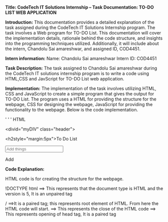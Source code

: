 **Title: CodeTech IT Solutions Internship – Task Documentation: TO-DO LIST WEB APPLICATION**

**Introduction:**
This documentation provides a detailed explanation of the task assigned during the CodeTech IT Solutions Internship program. The task involves a Web program for TO-DO List. This documentation will cover the implementation details, rationale behind the code structure, and insights into the programming techniques utilized. Additionally, it will include about the intern, Chandolu Sai amareshwar, and assigned ID, COD4451. 

**Intern information:**
Name: Chandolu Sai amareshwar 
Intern ID: COD4451

**Task Description:**
The task assigned to Chandolu Sai amareshwar during the CodeTech IT solutions internship program is to write a code using HTML,CSS and JavScript for TO-DO List web application.

**Implementation:**
The implementation of the task involves utilizing HTML, CSS and JavaScript to create a simple program that gives the output for TO-DO List. The program uses a HTML for providing the structure for the webpage, CSS for designing the webpage, JavaScript for providing the functionality to the webpage. Below is the code implementation.


' ' ' HTML
<!DOCTYPE html>  

<html> 

 
 <head> 

  <meta name="viewport" content="width=device-width, initial-scale=1">

</head> 

<body> 

 <divid="myDIV" class="header"> 

 <h2style="margin:5px">To Do List</h2> 

 <input type="text" id="myInput" placeholder="Add things"> 
 
 <span onclick="newElement()" class="addBtn">Add</span> 

</div> 

<ul id="myUL"> 
 
</ul> 

**Code Explanation:**

HTML code is for creating the structure for the webpage. 

!DOCTYPE html ==> This represents that the document type is HTML and the version is 5, It is an unpaired tag 

<html> /<html> ==>It is a paired tag; this represents root element of HTML. From here the HTML code will start. 

</html> ==> This represents the close of the HTML code 

<head>==> This represents opening of head tag, It is a paired tag 

 <title> ==>This represents the title of the webpage 

  <body> ==>It is a opening of the body region. It acts as a container for the content which must be visible on the 
webpage, It is a paired tag. 

  </body> ==>It represents closing of the body. 

<div id="myDIV" class="header">: This is a <div> element with the id "myDIV" and the class "header". 
It's used to group the elements together. The class "header" suggests it's likely meant for styling purposes.

 <h2 style="margin:5px">To Do List</h2>: This is a level 2 heading (<h2>) displaying the text "To Do List". 
The inline style margin:5px adds a margin of 5 pixels around the heading.

  <input type="text" id="myInput" placeholder="Add things">: This is an <input> element of type "text" with the id 

"myInput". It serves as a text field where users can input tasks to add to the to-do list. The placeholder text 

"Add things" suggests what users should input.
 
  '''CSS

<style> body { margin: 0; 

              min-width: 250px; 

             } 

 *{ box-sizing: border-box; 

  } 

 ul { margin: 0; padding: 0; 

    } 

 li { 

  cursor: pointer; 

  position: relative; padding: 12px 8px 

   12px 40px; list-style-type: none; 

  background: #eee; font-size: 18px; 

  transition: 0.2s; 

  -webkit-user-select: none; 

  -moz-user-select: none; 

  -ms-user-select: none; 

  user-select: none; 

 } 

 ul li:nth-child(odd) { background: white; 

                      } 

 ul li.checked { background:gray; 

                color:white; 

                text-decoration: underline; 

               } 

 ul li.checked::before { content: ''; position: absolute; 

                        border-color:white; 

                        border-style: solid; 

                        border-width: 0 2px 2px 0; 

                        top: 10px; 

                        left: 16px; 

                        : rotate(45deg); 

                        height: 15px; 

                        width: 7px; 

                       } 

 .close { 

  position: absolute; 

  right: 0; 

  top: 0; 

  padding: 12px 16px 12px 16px; 

 } 

 .close:hover { 

  background-color:pink; 

  color: white; 

 } 

 .header { 

  background-color:blue; padding: 

   30px 40px; color: white; 

  text-align: center; 

 } 

 .header:after { content: ""; 

                display: table; clear: both; 

               } 

 input { 

  margin: 0; 

  border: none; borderradius: 0; width: 75%; 

  padding: 10px; float: left; 

  font-size: 16px; 

 } 

 .addBtn { 

  padding: 10px; width: 25%; 

  background:gray; color: 

   #b3a9a9; float: left; 

  text-align: center; fontsize: 16px; cursor: pointer; 

  transition: 0.3s; borderradius: 0; 

 } 

 .addBtn:hover { 
 
  background-color: #bbb; 

 } 

</style> 

**Code Explanation:**
CSS is used to decorate the webpage ,to decorate the webpage Style tag is used,inside the style tag we have to give the requirements. 
Body and General Styles:

• margin: 0: Removes default margin.

• min-width: 250px;: Specifies the minimum width of the body.

• box-sizing: border-box;: Ensures that padding and border are included in the element's total width and height.
Unordered List (ul):

• margin: 0; padding: 0;: Removes default margin and padding.
List Items (ul li):

• cursor: pointer;: Changes cursor to pointer when hovering over list items.

• position: relative;: Allows positioning relative to the parent element.

• padding: 12px 8px 12px 40px;: Sets padding for list items.

• list-style-type: none;: Removes default list bullet points.

• background: #eee;: Sets background color for list items.

• font-size: 18px;: Sets font size for list items.

• transition: 0.2s;: Adds a smooth transition effect.

• user-select: none;: Prevents text selection.
Odd List Items (ul li:nth-child(odd)):

• background: white;: Sets background color for odd list items.
Checked List Items (ul li.checked):

• background: gray; color: white;: Sets background and text color for checked items.

• text-decoration: underline;: Underlines checked items.
Checked List Item Before (ul li.checked::before):

• Adds a checkmark symbol before checked items using CSS pseudo-elements.
Close Button (.close):

• position: absolute; right: 0; top: 0;: Positions the close button to the top right corner of the list item.

• padding: 12px 16px 12px 16px;: Sets padding for the close button.

• background-color: pink; color: white;: Defines colors for the close button on hover.
Header (.header):

• background-color: blue;: Sets background color for the header.

• padding: 30px 40px;: Sets padding for the header.

• color: white;: Sets text color for the header.

• text-align: center;: Centers the text within the header.
Input Field (input):

• margin: 0; border: none; border-radius: 0;: Resets default input styles.

• width: 75%; padding: 10px; float: left;: Sets width, padding, and float for the input field.

• font-size: 16px;: Sets font size for the input field.
Add Button (.addBtn):

• padding: 10px; width: 25%;: Sets padding and width for the add button.

• background: gray; color: #b3a9a9;: Sets background and text color for the add button

• cursor: pointer;: Changes cursor to pointer when hovering over the add button.

• transition: 0.3s;: Adds a smooth transition effect for the add button.

• border-radius: 0;: Sets border-radius to 0 for the add button.
 
'''JavaScript

<script> 

 var myNodelist = document.getElementsByTagName("LI"); 

 var i; 

 for (i = 0; i < myNodelist.length; i++) { 

  var span = document.createElement("SPAN"); 

  var txt = document.createTextNode("\u00D7"); span.className = "close"; 

  span.appendChild(txt); 

  myNodelist[i].appendChild(span); 

 } 

 var close = document.getElementsByClassName("close"); var i; 

 for (i = 0; i < close.length; i++) 

 { close[i].onclick = function() { 

  var div = this.parentElement; 

  div.style.display = "none"; 

 } 

 } 

 var list = document.querySelector('ul'); list.addEventListener('click', 

                                                                function(ev) { 

                                                                 if(ev.target.tagName === 'LI') { 
                                                                  ev.target.classList.toggle('checked'); 

                                                                 } 

                                                                }, false); 

 function newElement() { 

  var li = document.createElement("li"); 

  var inputValue = document.getElementById("myInput").value; var t = 

   document.createTextNode(inputValue); li.appendChild(t); 

  if (inputValue === '') { 

   alert("You must write something!"); 

  } else { document.getElementById("myUL").appendChild(li); 

         } 

  document.getElementById("myInput").value = ""; 

  var span = document.createElement("SPAN"); var txt = 

   document.createTextNode("\u00D7"); span.className = 

   "close"; span.appendChild(txt); 

  li.appendChild(span); 

  for (i = 0; i < close.length; i++) { close[i].onclick = 

   function() { var div = this.parentElement; 

               div.style.display = "none"; 

              } 

                                     } 
} 

</script> 

**Code Explanation:** 

JavaScript code is for providing the functionality for the webpage. 
Creating Close Buttons:

• The script starts by getting all the list items (LI) on the page.

• For each list item, it creates a SPAN element which will serve as a close button.

• The close button is represented by the Unicode character "\u00D7", which is the multiplication sign (×).

• The close button is given a class name "close" and appended to each list item.
Closing List Items:
.it then selects all elements with the class name "close".

• For each close button, an onclick event listener is attached.

• When a close button is clicked, it finds the parent element (the list item) and sets its display style to "none", 

effectively hiding it from view.
Checking and Unchecking Items:

• It selects the ul element (the parent of all list items) and adds a click event listener to it.

• When a click event occurs within the ul element, it checks if the clicked element is a list item (LI).

• If the clicked element is a list item, it toggles the class "checked" on that element. This class is used to visually 
mark items as checked.
Adding New Items:

• The newElement() function is defined, which is called when the user wants to add a new item.

• It starts by creating a new LI element and retrieving the value of the input field with the id "myInput".

• If the input field is empty, it displays an alert prompting the user to write something.

• If the input field is not empty, it creates a text node with the input value and appends it to the new LI element.

• The new LI element is then appended to the ul element with the id "myUL".

• After adding the new list item, it clears the input field.

• Finally, it creates a close button for the new list item in the same way as described earlier and attaches an onclick 
event listener to it for closing functionality.

**Rationale:**
The program utilizes the HTML code for providing the structure for the webpage, CSS Code provides the 
decoration for the web page for looking more attractive and JavaScript code provides the functionality for the web page so that it works effectively.

**Conclusion:**
In conclusion, the task assigned to Chandolu Sai amareshwar during the CodeTech IT solutions internship program involved writing a code using Web technologies to provide a webpage for TO-DO List. The implemented solution successfully accomplishes this task using HTML, CSS and JavaScript. This documentation provides insights into implementation details, code explanation, and rationale behind the chosen approach. Chandolu Sai amareshwar with Intern ID COD4451, has effectively completed this task as part of the internship program. 

This concludes the documentation for the task “TO-DO List Web application” assigned during the CodeTech IT Solutions internship program. 
